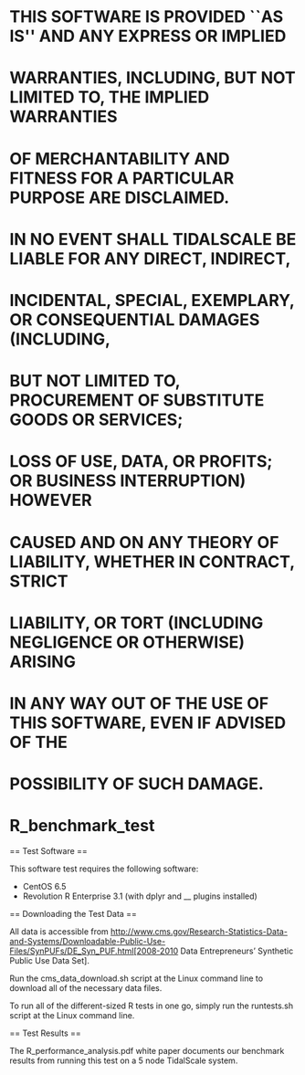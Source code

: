 # THIS SOFTWARE IS PROVIDED ``AS IS'' AND ANY EXPRESS OR IMPLIED
# WARRANTIES, INCLUDING, BUT NOT LIMITED TO, THE IMPLIED WARRANTIES
# OF MERCHANTABILITY AND FITNESS FOR A PARTICULAR PURPOSE ARE DISCLAIMED.
# IN NO EVENT SHALL TIDALSCALE BE LIABLE FOR ANY DIRECT, INDIRECT,
# INCIDENTAL, SPECIAL, EXEMPLARY, OR CONSEQUENTIAL DAMAGES (INCLUDING,
# BUT NOT LIMITED TO, PROCUREMENT OF SUBSTITUTE GOODS OR SERVICES;
# LOSS OF USE, DATA, OR PROFITS; OR BUSINESS INTERRUPTION) HOWEVER
# CAUSED AND ON ANY THEORY OF LIABILITY, WHETHER IN CONTRACT, STRICT
# LIABILITY, OR TORT (INCLUDING NEGLIGENCE OR OTHERWISE) ARISING
# IN ANY WAY OUT OF THE USE OF THIS SOFTWARE, EVEN IF ADVISED OF THE
# POSSIBILITY OF SUCH DAMAGE.

# R_benchmark_test

== Test Software ==

This software test requires the following software:

* CentOS 6.5
* Revolution R Enterprise 3.1 (with dplyr and __ plugins installed)

== Downloading the Test Data ==

All data is accessible from http://www.cms.gov/Research-Statistics-Data-and-Systems/Downloadable-Public-Use-Files/SynPUFs/DE_Syn_PUF.html[2008-2010 Data Entrepreneurs’ Synthetic Public Use Data Set].

Run the cms_data_download.sh script at the Linux command line to download all of the necessary data files.

To run all of the different-sized R tests in one go, simply run the runtests.sh script at the Linux command line.

== Test Results ==

The R_performance_analysis.pdf white paper documents our benchmark results from running this test on a 5 node TidalScale system.


